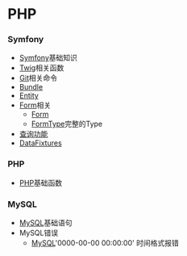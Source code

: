 # PHP
### Symfony
- [Symfony](Symfony/Symfony.md)基础知识
- [Twig](Symfony/Twig.md)相关函数
- [Git](Symfony/Git.md)相关命令
- [Bundle](Symfony/Bundle.md)
- [Entity](Symfony/Entity.md)
- [Form](Symfony/Form.md)相关
	- [Form](Symfony/Form.md)
	- [FormType](Symfony/FormType.md)完整的Type
- [查询功能](Symfony/Check.md)
- [DataFixtures](Symfony/Fixtures.md)

### PHP
- [PHP](PHP/PHP.md)基础函数
### MySQL
- [MySQL](MySQL/MySQL.md)基础语句
- MySQL错误
	- [MySQL](MySQL/zerotime.md)'0000-00-00 00:00:00' 时间格式报错

